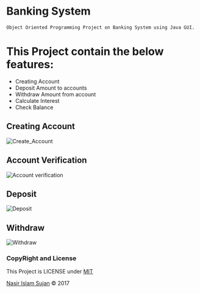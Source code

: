 
# Banking System

    Object Oriented Programming Project on Banking System using Java GUI.

# This Project contain the below features:

  * Creating Account
  * Deposit Amount to accounts
  * Withdraw Amount from account
  * Calculate Interest
  * Check Balance
  

## Creating Account
![Create_Account](https://github.com/78526Nasir/BankingSystemUsingGUI/blob/master/images/creating%20account.png)

## Account Verification
![Account verification](https://github.com/78526Nasir/BankingSystemUsingGUI/blob/master/images/account%20verfication.png)

## Deposit
![Deposit](https://github.com/78526Nasir/BankingSystemUsingGUI/blob/master/images/deposit.png)

## Withdraw
![Withdraw](https://github.com/78526Nasir/BankingSystemUsingGUI/blob/master/images/withdraw.png)



### CopyRight and License 

This Project is LICENSE under <a href="https://opensource.org/licenses/mit-license.php" target="_blank">MIT</a>

<a href="https://github.com/78526Nasir" target="_blank">Nasir Islam Sujan</a> &copy; 2017
